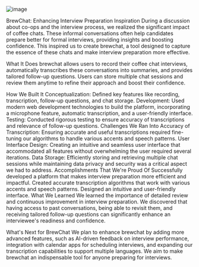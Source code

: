 ![image](https://github.com/user-attachments/assets/888e52f9-6779-47d6-a428-4b19e2603557)


BrewChat: Enhancing Interview Preparation
Inspiration
During a discussion about co-ops and the interview process, we realized the significant impact of coffee chats. These informal conversations often help candidates prepare better for formal interviews, providing insights and boosting confidence. This inspired us to create brewchat, a tool designed to capture the essence of these chats and make interview preparation more effective.

What It Does
brewchat allows users to record their coffee chat interviews, automatically transcribes these conversations into summaries, and provides tailored follow-up questions. Users can store multiple chat sessions and review them anytime to refine their approach and boost their confidence.

How We Built It
Conceptualization: Defined key features like recording, transcription, follow-up questions, and chat storage.
Development: Used modern web development technologies to build the platform, incorporating a microphone feature, automatic transcription, and a user-friendly interface.
Testing: Conducted rigorous testing to ensure accuracy of transcriptions and relevance of follow-up questions.
Challenges We Ran Into
Accuracy of Transcription: Ensuring accurate and useful transcriptions required fine-tuning our algorithms to handle various accents and speech patterns.
User Interface Design: Creating an intuitive and seamless user interface that accommodated all features without overwhelming the user required several iterations.
Data Storage: Efficiently storing and retrieving multiple chat sessions while maintaining data privacy and security was a critical aspect we had to address.
Accomplishments That We're Proud Of
Successfully developed a platform that makes interview preparation more efficient and impactful.
Created accurate transcription algorithms that work with various accents and speech patterns.
Designed an intuitive and user-friendly interface.
What We Learned
We learned the importance of detailed review and continuous improvement in interview preparation. We discovered that having access to past conversations, being able to revisit them, and receiving tailored follow-up questions can significantly enhance an interviewee's readiness and confidence.

What's Next for BrewChat
We plan to enhance brewchat by adding more advanced features, such as AI-driven feedback on interview performance, integration with calendar apps for scheduling interviews, and expanding our transcription capabilities to support multiple languages. We aim to make brewchat an indispensable tool for anyone preparing for interviews.
